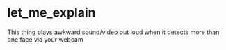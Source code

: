 # let_me_explain
This thing plays awkward sound/video out loud when it detects more than one face via your webcam
